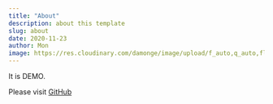 ```yaml
---
title: "About"
description: about this template
slug: about
date: 2020-11-23
author: Mon
image: https://res.cloudinary.com/damonge/image/upload/f_auto,q_auto,fl_progressive,c_fill,h_288,w_494/Hero/pexels-pixabay-34704_pg3ekk.jpg
---
```


It is DEMO.

Please visit [GitHub](https://github.com/big-mon/nextjs-estrilda)
